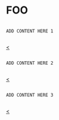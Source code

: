 
# FOO

<section>
  <pre><code data-trim data-noescape>
ADD CONTENT HERE 1
  </code></pre>
  <a href="../slides.md"><</a>
</section>
<section>
  <pre><code data-trim data-noescape>
ADD CONTENT HERE 2 
  </code></pre>
  <a href="../slides.md"><</a>
</section>
<section>
  <pre><code data-trim data-noescape>
ADD CONTENT HERE 3
  </code></pre>
  <a href="../slides.md"><</a>
</section>